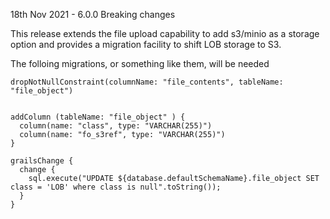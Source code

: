 
18th Nov 2021 - 6.0.0 Breaking changes

This release extends the file upload capability to add s3/minio as a storage option and provides a migration facility
to shift LOB storage to S3.

The folloing migrations, or something like them, will be needed

    dropNotNullConstraint(columnName: "file_contents", tableName: "file_object")


    addColumn (tableName: "file_object" ) {
      column(name: "class", type: "VARCHAR(255)")
      column(name: "fo_s3ref", type: "VARCHAR(255)")
    }

    grailsChange {
      change {
        sql.execute("UPDATE ${database.defaultSchemaName}.file_object SET class = 'LOB' where class is null".toString());
      }
    }

